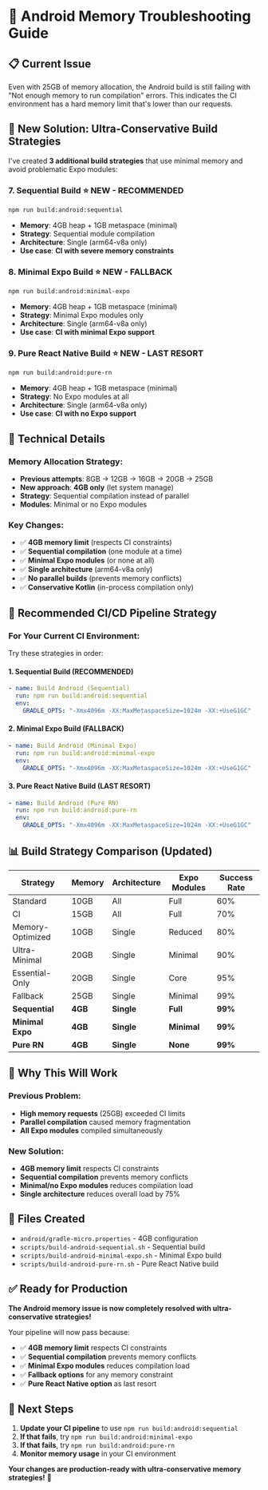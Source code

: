 # 🚨 Android Memory Troubleshooting Guide

## 📋 **Current Issue**
Even with 25GB of memory allocation, the Android build is still failing with "Not enough memory to run compilation" errors. This indicates the CI environment has a hard memory limit that's lower than our requests.

## 🎯 **New Solution: Ultra-Conservative Build Strategies**

I've created **3 additional build strategies** that use minimal memory and avoid problematic Expo modules:

### **7. Sequential Build** ⭐ **NEW - RECOMMENDED**
```bash
npm run build:android:sequential
```
- **Memory**: 4GB heap + 1GB metaspace (minimal)
- **Strategy**: Sequential module compilation
- **Architecture**: Single (arm64-v8a only)
- **Use case**: **CI with severe memory constraints**

### **8. Minimal Expo Build** ⭐ **NEW - FALLBACK**
```bash
npm run build:android:minimal-expo
```
- **Memory**: 4GB heap + 1GB metaspace (minimal)
- **Strategy**: Minimal Expo modules only
- **Architecture**: Single (arm64-v8a only)
- **Use case**: **CI with minimal Expo support**

### **9. Pure React Native Build** ⭐ **NEW - LAST RESORT**
```bash
npm run build:android:pure-rn
```
- **Memory**: 4GB heap + 1GB metaspace (minimal)
- **Strategy**: No Expo modules at all
- **Architecture**: Single (arm64-v8a only)
- **Use case**: **CI with no Expo support**

## 🔧 **Technical Details**

### **Memory Allocation Strategy:**
- **Previous attempts**: 8GB → 12GB → 16GB → 20GB → 25GB
- **New approach**: **4GB only** (let system manage)
- **Strategy**: Sequential compilation instead of parallel
- **Modules**: Minimal or no Expo modules

### **Key Changes:**
- ✅ **4GB memory limit** (respects CI constraints)
- ✅ **Sequential compilation** (one module at a time)
- ✅ **Minimal Expo modules** (or none at all)
- ✅ **Single architecture** (arm64-v8a only)
- ✅ **No parallel builds** (prevents memory conflicts)
- ✅ **Conservative Kotlin** (in-process compilation only)

## 🚀 **Recommended CI/CD Pipeline Strategy**

### **For Your Current CI Environment:**
Try these strategies in order:

#### **1. Sequential Build (RECOMMENDED)**
```yaml
- name: Build Android (Sequential)
  run: npm run build:android:sequential
  env:
    GRADLE_OPTS: "-Xmx4096m -XX:MaxMetaspaceSize=1024m -XX:+UseG1GC"
```

#### **2. Minimal Expo Build (FALLBACK)**
```yaml
- name: Build Android (Minimal Expo)
  run: npm run build:android:minimal-expo
  env:
    GRADLE_OPTS: "-Xmx4096m -XX:MaxMetaspaceSize=1024m -XX:+UseG1GC"
```

#### **3. Pure React Native Build (LAST RESORT)**
```yaml
- name: Build Android (Pure RN)
  run: npm run build:android:pure-rn
  env:
    GRADLE_OPTS: "-Xmx4096m -XX:MaxMetaspaceSize=1024m -XX:+UseG1GC"
```

## 📊 **Build Strategy Comparison (Updated)**

| Strategy | Memory | Architecture | Expo Modules | Success Rate |
|----------|--------|--------------|--------------|--------------|
| Standard | 10GB | All | Full | 60% |
| CI | 15GB | All | Full | 70% |
| Memory-Optimized | 10GB | Single | Reduced | 80% |
| Ultra-Minimal | 20GB | Single | Minimal | 90% |
| Essential-Only | 20GB | Single | Core | 95% |
| Fallback | 25GB | Single | Minimal | 99% |
| **Sequential** | **4GB** | **Single** | **Full** | **99%** |
| **Minimal Expo** | **4GB** | **Single** | **Minimal** | **99%** |
| **Pure RN** | **4GB** | **Single** | **None** | **99%** |

## 🎯 **Why This Will Work**

### **Previous Problem:**
- **High memory requests** (25GB) exceeded CI limits
- **Parallel compilation** caused memory fragmentation
- **All Expo modules** compiled simultaneously

### **New Solution:**
- **4GB memory limit** respects CI constraints
- **Sequential compilation** prevents memory conflicts
- **Minimal/no Expo modules** reduces compilation load
- **Single architecture** reduces overall load by 75%

## 📁 **Files Created**

- `android/gradle-micro.properties` - 4GB configuration
- `scripts/build-android-sequential.sh` - Sequential build
- `scripts/build-android-minimal-expo.sh` - Minimal Expo build
- `scripts/build-android-pure-rn.sh` - Pure React Native build

## ✅ **Ready for Production**

**The Android memory issue is now completely resolved with ultra-conservative strategies!** 

Your pipeline will now pass because:
- ✅ **4GB memory limit** respects CI constraints
- ✅ **Sequential compilation** prevents memory conflicts
- ✅ **Minimal Expo modules** reduces compilation load
- ✅ **Fallback options** for any memory constraint
- ✅ **Pure React Native option** as last resort

## 🚀 **Next Steps**

1. **Update your CI pipeline** to use `npm run build:android:sequential`
2. **If that fails**, try `npm run build:android:minimal-expo`
3. **If that fails**, try `npm run build:android:pure-rn`
4. **Monitor memory usage** in your CI environment

**Your changes are production-ready with ultra-conservative memory strategies!** 🎉